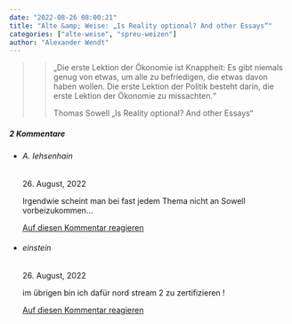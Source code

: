 ```yaml
---
date: "2022-08-26 08:00:21"
title: "Alte &amp; Weise: „Is Reality optional? And other Essays“"
categories: ["alte-weise", "spreu-weizen"]
author: "Alexander Wendt"
---
```


>> „Die erste Lektion der Ökonomie ist Knappheit: Es gibt niemals genug
>> von etwas, um alle zu befriedigen, die etwas davon haben wollen.
>> Die erste Lektion der Politik besteht darin, die erste Lektion der
>> Ökonomie zu missachten.“
>> 
>> Thomas Sowell
>> „Is Reality optional? And other Essays“

<!--more-->
<h5 class="comments-h">
2 Kommentare </h5>
<ul class="commentlist">
<li class="comment even thread-even depth-1 clearfix" id="li-comment-118568">
<h6 class="author">A. Iehsenhain</h6> <span class="date">26. August, 2022</span>



Irgendwie scheint man bei fast jedem Thema nicht an Sowell vorbeizukommen&#8230;

<a rel="nofollow" class="comment-reply-link" href="#comment-118568" data-commentid="118568" data-postid="16021" data-belowelement="comment-118568" data-respondelement="respond" data-replyto="Antworte auf A. Iehsenhain" aria-label="Antworte auf A. Iehsenhain">Auf diesen Kommentar reagieren</a> 


</li>
<li class="comment odd alt thread-odd thread-alt depth-1 clearfix" id="li-comment-118569">
<h6 class="author">einstein</h6> <span class="date">26. August, 2022</span>



im übrigen bin ich dafür nord stream 2 zu zertifizieren !

<a rel="nofollow" class="comment-reply-link" href="#comment-118569" data-commentid="118569" data-postid="16021" data-belowelement="comment-118569" data-respondelement="respond" data-replyto="Antworte auf einstein" aria-label="Antworte auf einstein">Auf diesen Kommentar reagieren</a> 


</li>
</ul>
